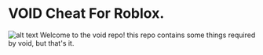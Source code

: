 # VOID Cheat For Roblox.
![alt text](https://cdn.discordapp.com/attachments/895393765915783179/1053478122449809438/logo.png "Void Logo")
Welcome to the void repo!
this repo contains some things required by void, but that's it.
